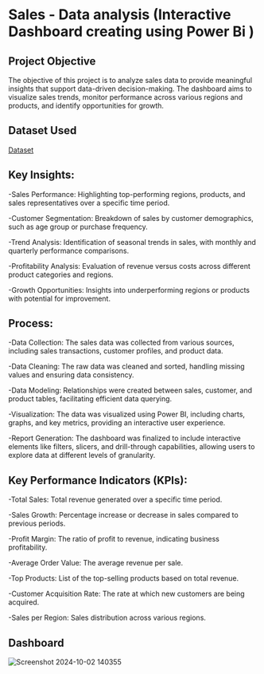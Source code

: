 # Sales - Data analysis (Interactive Dashboard creating using Power Bi )

## Project Objective

The objective of this project is to analyze sales data to provide meaningful insights that support data-driven decision-making. The dashboard aims to visualize sales trends, monitor performance across various regions and products, and identify opportunities for growth.

## Dataset Used
<a href="https://github.com/shivanipati/Sales_PowerBi_projecet/blob/main/simplilearn.pbix">Dataset<a/>

## Key Insights:
-Sales Performance: Highlighting top-performing regions, products, and sales representatives over a specific time period.

-Customer Segmentation: Breakdown of sales by customer demographics, such as age group or purchase frequency.

-Trend Analysis: Identification of seasonal trends in sales, with monthly and quarterly performance comparisons.

-Profitability Analysis: Evaluation of revenue versus costs across different product categories and regions.

-Growth Opportunities: Insights into underperforming regions or products with potential for improvement.

## Process:
-Data Collection: The sales data was collected from various sources, including sales transactions, customer profiles, and product data.

-Data Cleaning: The raw data was cleaned and sorted, handling missing values and ensuring data consistency.

-Data Modeling: Relationships were created between sales, customer, and product tables, facilitating efficient data querying.

-Visualization: The data was visualized using Power BI, including charts, graphs, and key metrics, providing an interactive user experience.

-Report Generation: The dashboard was finalized to include interactive elements like filters, slicers, and drill-through capabilities, allowing users to explore data at different levels of granularity.

## Key Performance Indicators (KPIs):
-Total Sales: Total revenue generated over a specific time period.

-Sales Growth: Percentage increase or decrease in sales compared to previous periods.

-Profit Margin: The ratio of profit to revenue, indicating business profitability.

-Average Order Value: The average revenue per sale.

-Top Products: List of the top-selling products based on total revenue.

-Customer Acquisition Rate: The rate at which new customers are being acquired.

-Sales per Region: Sales distribution across various regions.

## Dashboard 
![Screenshot 2024-10-02 140355](https://github.com/user-attachments/assets/ed86081f-18d9-46a9-ba5b-c0e8c87061be)



